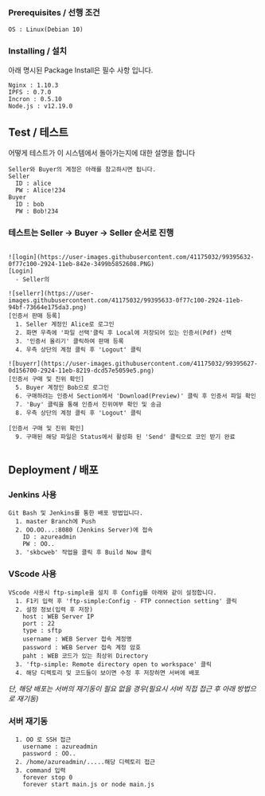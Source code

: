 ### Prerequisites / 선행 조건

```
OS : Linux(Debian 10)
```

### Installing / 설치

아래 명시된 Package Install은 필수 사항 입니다.

```
Nginx : 1.10.3
IPFS : 0.7.0
Incron : 0.5.10
Node.js : v12.19.0
```

## Test / 테스트

어떻게 테스트가 이 시스템에서 돌아가는지에 대한 설명을 합니다

```
Seller와 Buyer의 계정은 아래를 참고하시면 됩니다.
Seller
  ID : alice
  PW : Alice!234
Buyer
  ID : bob
  PW : Bob!234
```
### 테스트는 Seller -> Buyer -> Seller 순서로 진행
```

![login](https://user-images.githubusercontent.com/41175032/99395632-0f77c100-2924-11eb-842e-3499b5852608.PNG)
[Login]
  - Seller의

![sellerr](https://user-images.githubusercontent.com/41175032/99395633-0f77c100-2924-11eb-94bf-73664e175da3.png)
[인증서 판매 등록]
  1. Seller 계정인 Alice로 로그인
  2. 화면 우측에 '파일 선택'클릭 후 Local에 저장되어 있는 인증서(Pdf) 선택
  3. '인증서 올리기' 클릭하여 판매 등록
  4. 우측 상단의 계정 클릭 후 'Logout' 클릭
  
![buyerr](https://user-images.githubusercontent.com/41175032/99395627-0d156700-2924-11eb-8219-dcd57e5059e5.png)  
[인증서 구매 및 진위 확인]
  5. Buyer 계정인 Bob으로 로그인
  6. 구매하려는 인증서 Section에서 'Download(Preview)' 클릭 후 인증서 파일 확인
  7. 'Buy' 클릭을 통해 인증서 진위여부 확인 및 송금
  8. 우측 상단의 계정 클릭 후 'Logout' 클릭
  
[인증서 구매 및 진위 확인]
  9. 구매된 해당 파일은 Status에서 활성화 된 'Send' 클릭으로 코인 받기 완료
  
```

## Deployment / 배포

### Jenkins 사용
```
Git Bash 및 Jenkins를 통한 배포 방법입니다.
  1. master Branch에 Push
  2. OO.OO...:8080 (Jenkins Server)에 접속
    ID : azureadmin
    PW : OO..
  3. 'skbcweb' 작업을 클릭 후 Build Now 클릭
```
### VScode 사용
```
VScode 사용시 ftp-simple을 설치 후 Config를 아래와 같이 설정합니다.
  1. F1키 입력 후 'ftp-simple:Config - FTP connection setting' 클릭
  2. 설정 정보(입력 후 저장)
    host : WEB Server IP
    port : 22
    type : sftp
    username : WEB Server 접속 계정명
    password : WEB Server 접속 계정 암호
    paht : WEB 코드가 있는 최상위 Directory
  3. 'ftp-simple: Remote directory open to workspace' 클릭
  4. 해당 디렉토리 및 코드들이 보이면 수정 후 저장하면 서버에 배포
```
*단, 해당 배포는 서버의 재기동이 필요 없을 경우(필요시 서버 직접 접근 후 아래 방법으로 재기동)*
### 서버 재기동
```
  1. OO 로 SSH 접근
    username : azureadmin
    password : OO..
  2. /home/azureadmin/.....해당 디렉토리 접근
  3. command 입력
    forever stop 0
    forever start main.js or node main.js
```
